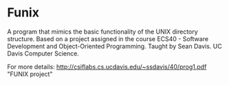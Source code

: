 # Funix
A program that mimics the basic functionality of the UNIX directory structure.
Based on a project assigned in the course ECS40 - Software Development and Object-Oriented Programming. Taught by Sean Davis. 
UC Davis Computer Science.

For more details: http://csiflabs.cs.ucdavis.edu/~ssdavis/40/prog1.pdf "FUNIX project"
